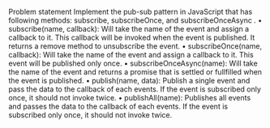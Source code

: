 Problem statement
Implement the pub-sub pattern in JavaScript that has following methods: subscribe, subscribeOnce, and subscribeOnceAsync .
• subscribe(name, callback): Will take the name of the event and assign a callback to it. This callback will be invoked when the event is published. It returns a remove method to unsubscribe the event.
• subscribeOnce(name, callback): Will take the name of the event and assign a callback to it. This event will be published only once.
• subscribeOnceAsync(name): Will take the name of the event and returns a promise that is settled or fullfilled when the event is published.
• publish(name, data): Publish a single event and pass the data to the callback of each events. If the event is subscribed only once, it should not invoke twice.
• publishAll(name): Publishes all events and passes the data to the callback of each events. If the event is subscribed only once, it should not invoke twice.
